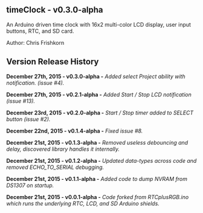 timeClock - v0.3.0-alpha 
---
An Arduino driven time clock with 16x2 multi-color LCD display, user input buttons, RTC, and SD card.

Author: Chris Frishkorn

Version Release History
---
**December 27th, 2015 - v0.3.0-alpha -** *Added select Project ability with notification. (issue #4).*

**December 27th, 2015 - v0.2.1-alpha -** *Added Start / Stop LCD notification (issue #13).*

**December 23rd, 2015 - v0.2.0-alpha -** *Start / Stop timer added to SELECT button (issue #2).*

**December 22nd, 2015 - v0.1.4-alpha -** *Fixed issue #8.*

**December 21st, 2015 - v0.1.3-alpha -** *Removed useless debouncing and delay, discovered library handles it internally.*

**December 21st, 2015 - v0.1.2-alpha -** *Updated data-types across code and removed ECHO_TO_SERIAL debugging.*

**December 21st, 2015 - v0.1.1-alpha -** *Added code to dump NVRAM from DS1307 on startup.*

**December 21st, 2015 - v0.0.1-alpha -** *Code forked from RTCplusRGB.ino which runs the underlying RTC, LCD, and SD Arduino shields.*
